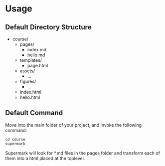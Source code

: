 # Usage


## Default Directory Structure

- course/
    - pages/
        - index.md
        - hello.md
    - templates/
        - page.html
    - assets/
        - ...
    - figures/
        - ...
    - index.html
    - hello.html

## Default Command

Move into the main folder of your project, and invoke the following command:

```
cd course
supermark
````

Supermark will look for *.md files in the pages folder and transform each of them into a html placed at the toplevel.
